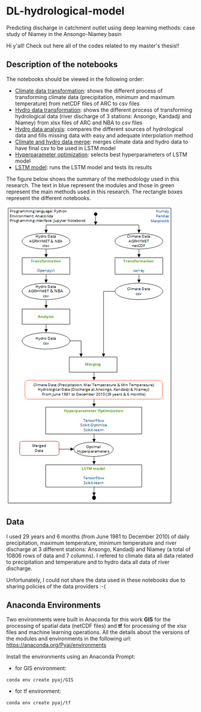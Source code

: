 # DL-hydrological-model
 Predicting discharge in catchment outlet using deep learning methods: case study of Niamey in the Ansongo-Niamey basin

Hi y'all! Check out here all of the codes related to my master's thesis!!

## Description of the notebooks

The notebooks should be viewed in the following order:

- [Climate data transformation](./1_climate_data_netcdf_to_csv.ipynb): shows the different process of transforming climate data (precipitation, minimum and maximum temperature) from netCDF files of ARC to csv files
- [Hydro data transformation](./2_hydro_data_xlsx_to_csv.ipynb): shows the different process of transforming hydrological data (river discharge of 3 stations: Ansongo, Kandadji and Niamey) from xlsx files of ARC and NBA to csv files
- [Hydro data analysis](./3_hydro_data_analysis.ipynb): compares the different sources of hydrological data and fills missing data with easy and adequate interpolation method
- [Climate and hydro data merge](./4_merge_climate_and_hydro_data.ipynb): merges climate data and hydro data to have final csv to be used in LSTM model
- [Hyperparameter optimization](./5_hyper_parameters_lstm.ipynb): selects best hyperparameters of LSTM model
- [LSTM model](./6_lstm_model.ipynb): runs the LSTM model and tests its results

The figure below shows the summary of the methodology used in this research. The text in blue represent the modules and those in green represent the main methods used in this research. The rectangle boxes represent the different notebooks.

![Methods](./images/method.png)


## Data

I used 29 years and 6 months (from June 1981 to December 2010) of daily precipitation, maximum temperature, minimum temperature and river discharge at 3 different stations: Ansongo, Kandadji and Niamey (a total of 10806 rows of data and 7 columns). I refered to climate data all data related to precipitation and temperature and to hydro data all data of river discharge.

Unfortunately, I could not share the data used in these notebooks due to sharing policies of the data providers :-(

## Anaconda Environments

Two environments were built in Anaconda for this work **GIS** for the processing of spatial data (netCDF files) and **tf** for processing of the xlsx files and machine learning operations. All the details about the versions of the modules and environments in the following url: https://anaconda.org/Pyaj/environments

Install the environments using an Anaconda Prompt:

- for GIS environment:
```
conda env create pyaj/GIS
```
- for tf environment:
```
conda env create pyaj/tf
```
